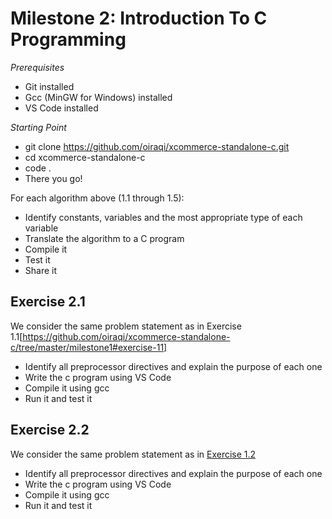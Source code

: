 # Milestone 2: Introduction To C Programming
*Prerequisites*
- Git installed
- Gcc (MinGW for Windows) installed
- VS Code installed

*Starting Point*
- git clone https://github.com/oiraqi/xcommerce-standalone-c.git
- cd xcommerce-standalone-c
- code .
- There you go!

For each algorithm above (1.1 through 1.5):
- Identify constants, variables and the most appropriate type of each variable
- Translate the algorithm to a C program
- Compile it
- Test it
- Share it

## Exercise 2.1
We consider the same problem statement as in Exercise 1.1[https://github.com/oiraqi/xcommerce-standalone-c/tree/master/milestone1#exercise-11]
- Identify all preprocessor directives and explain the purpose of each one
- Write the c program using VS Code
- Compile it using gcc
- Run it and test it

## Exercise 2.2
We consider the same problem statement as in [Exercise 1.2](https://github.com/oiraqi/xcommerce-standalone-c/tree/master/milestone1#exercise-12)
- Identify all preprocessor directives and explain the purpose of each one
- Write the c program using VS Code
- Compile it using gcc
- Run it and test it